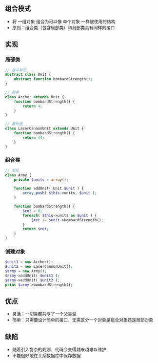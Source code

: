 ## 组合模式

- 将 一组对象 组合为可以像 单个对象 一样被使用的结构
- 原则：组合类（包含局部类）和局部类具有同样的接口

## 实现

### 局部类

```php
// 战斗单元
abstract class Unit {
    abstract function bombardStrength();
}

// 射手
class Archer extends Unit {
    function bombardStrength() {
        return 4;
    }
}

// 激光炮
class LaserCannonUnit extends Unit {
    function bombardStrength() {
        return 44;
    }
}
```

### 组合类

```php
// 军队
class Army {
    private $units = array();

    function addUnit( Unit $unit ) {
        array_push( $this->units, $unit );
    }

    function bombardStrength() {
        $ret = 0;
        foreach( $this->units as $unit ) {
            $ret += $unit->bombardStrength();
        }
        return $ret;
    }
}
```

### 创建对象

```php
$unit1 = new Archer(); 
$unit2 = new LaserCannonUnit(); 
$army = new Army();
$army->addUnit( $unit1 ); 
$army->addUnit( $unit2 ); 
print $army->bombardStrength();
```

## 优点

- 灵活：一切类都共享了一个父类型
- 简单：只需要设计简单的接口，无需区分一个对象是组合对象还是局部对象

## 缺陷

- 随着引入复杂的规则，代码会变得越来越难以维护
- 不能很好地在关系数据库中保存数据